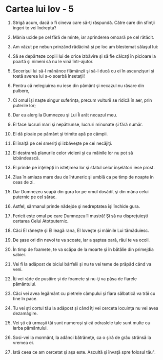 # Cartea lui Iov - 5

1. Strigă acum, dacă o fi cineva care să-ţi răspundă. Către care din sfinţii îngeri te vei îndrepta? 

2. Mânia ucide pe cel fără de minte, iar aprinderea omoară pe cel rătăcit. 

3. Am văzut pe nebun prinzând rădăcină şi pe loc am blestemat sălaşul lui: 

4. Să se depărteze copiii lui de orice izbăvire şi să fie călcaţi în picioare la poartă şi nimeni să nu le vină într-ajutor. 

5. Secerişul lui să-l mănânce flămânzii şi să-l ducă cu ei în ascunzişuri şi toată averea lui s-o soarbă însetaţii! 

6. Pentru că nelegiuirea nu iese din pământ şi necazul nu răsare din pulbere, 

7. Ci omul îşi naşte singur suferinţa, precum vulturii se ridică în aer, prin puterile lor; 

8. Dar eu alerg la Dumnezeu şi Lui Îi arăt necazul meu. 

9. El face lucruri mari şi nepătrunse, lucruri minunate şi fără număr. 

10. El dă ploaie pe pământ şi trimite apă pe câmpii. 

11. El înalţă pe cei smeriţi şi izbăveşte pe cei necăjiţi. 

12. El destramă planurile celor vicleni şi cu mâinile lor nu pot să izbândească. 

13. El prinde pe înţelepţi în isteţimea lor şi sfatul celor înşelători iese prost. 

14. Ziua în amiaza mare dau de întuneric şi umblă ca pe timp de noapte în ceas de zi. 

15. Dar Dumnezeu scapă din gura lor pe omul dosădit şi din mâna celui puternic pe cel sărac. 

16. Astfel, sărmanul prinde nădejde şi nedreptatea îşi închide gura. 

17. Fericit este omul pe care Dumnezeu îl mustră! Şi să nu dispreţuieşti certarea Celui Atotputernic. 

18. Căci El răneşte şi El leagă rana, El loveşte şi mâinile Lui tămăduiesc. 

19. De şase ori din nevoi te va scoate, iar a şaptea oară, răul te va ocoli. 

20. În timp de foamete, te va scăpa de la moarte şi în bătălie din primejdia sabiei. 

21. Vei fi la adăpost de biciul bârfelii şi nu te vei teme de prăpăd când va veni. 

22. Îţi vei râde de pustiire şi de foamete şi nu-ţi va păsa de fiarele pământului. 

23. Căci vei avea legământ cu pietrele câmpului şi fiara sălbatică va trăi cu tine în pace. 

24. Tu vei şti cortul tău la adăpost şi când îţi vei cerceta locuinţa nu vei avea dezamăgire. 

25. Vei şti că urmaşii tăi sunt numeroşi şi că odraslele tale sunt multe ca iarba pământului. 

26. Sosi-vei la mormânt, la adânci bătrâneţe, ca o şiră de grâu strânsă la vremea ei. 

27. Iată ceea ce am cercetat şi aşa este. Ascultă şi învaţă spre folosul tău". 

